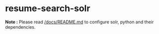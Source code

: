 # resume-search-solr
**Note :** Please read [/docs/README.md](https://github.com/vitwit/resume-search-solr/blob/master/docs/README.md) to configure solr, python and their dependencies.